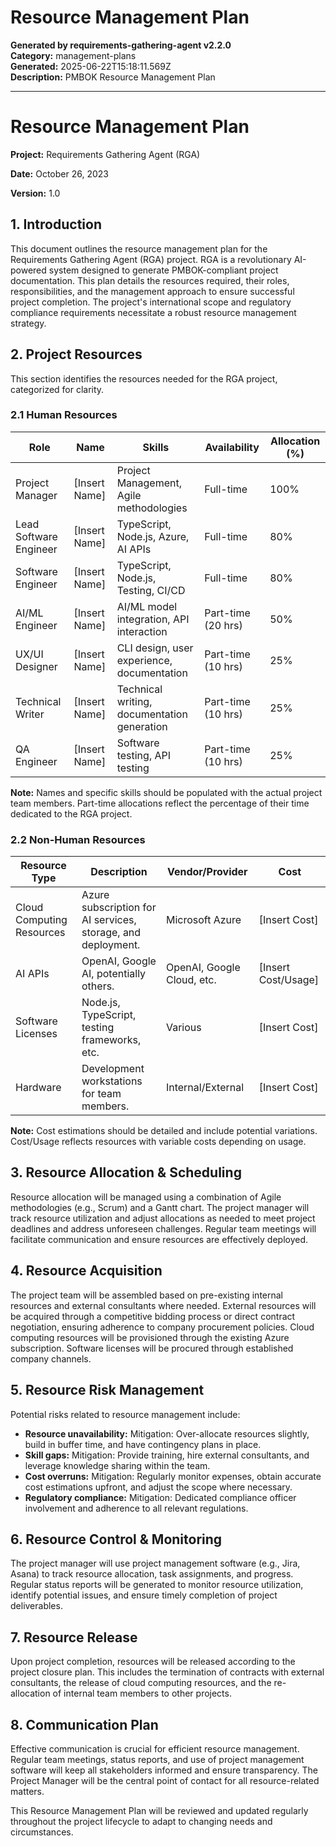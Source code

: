 # Resource Management Plan

**Generated by requirements-gathering-agent v2.2.0**  
**Category:** management-plans  
**Generated:** 2025-06-22T15:18:11.569Z  
**Description:** PMBOK Resource Management Plan

---

# Resource Management Plan

**Project:** Requirements Gathering Agent (RGA)

**Date:** October 26, 2023

**Version:** 1.0


## 1. Introduction

This document outlines the resource management plan for the Requirements Gathering Agent (RGA) project.  RGA is a revolutionary AI-powered system designed to generate PMBOK-compliant project documentation.  This plan details the resources required, their roles, responsibilities, and the management approach to ensure successful project completion.  The project's international scope and regulatory compliance requirements necessitate a robust resource management strategy.


## 2. Project Resources

This section identifies the resources needed for the RGA project, categorized for clarity.

### 2.1 Human Resources

| Role                      | Name             | Skills                                      | Availability     | Allocation (%) |
|---------------------------|-------------------|----------------------------------------------|-----------------|-----------------|
| Project Manager           | [Insert Name]     | Project Management, Agile methodologies       | Full-time        | 100%            |
| Lead Software Engineer    | [Insert Name]     | TypeScript, Node.js, Azure, AI APIs           | Full-time        | 80%             |
| Software Engineer         | [Insert Name]     | TypeScript, Node.js, Testing, CI/CD        | Full-time        | 80%             |
| AI/ML Engineer           | [Insert Name]     | AI/ML model integration, API interaction     | Part-time (20 hrs)| 50%             |
| UX/UI Designer           | [Insert Name]     | CLI design, user experience, documentation    | Part-time (10 hrs)| 25%             |
| Technical Writer         | [Insert Name]     | Technical writing, documentation generation  | Part-time (10 hrs)| 25%             |
| QA Engineer               | [Insert Name]     | Software testing, API testing                 | Part-time (10 hrs)| 25%             |


**Note:**  Names and specific skills should be populated with the actual project team members.  Part-time allocations reflect the percentage of their time dedicated to the RGA project.


### 2.2 Non-Human Resources

| Resource Type             | Description                                                              | Vendor/Provider          | Cost              |
|--------------------------|--------------------------------------------------------------------------|-------------------------|--------------------|
| Cloud Computing Resources | Azure subscription for AI services, storage, and deployment.              | Microsoft Azure         | [Insert Cost]      |
| AI APIs                   | OpenAI, Google AI, potentially others.                                   | OpenAI, Google Cloud, etc.| [Insert Cost/Usage]|
| Software Licenses         |  Node.js, TypeScript, testing frameworks, etc.                           | Various                  | [Insert Cost]      |
| Hardware                  | Development workstations for team members.                               | Internal/External       | [Insert Cost]      |


**Note:** Cost estimations should be detailed and include potential variations.  Cost/Usage reflects resources with variable costs depending on usage.


## 3. Resource Allocation & Scheduling

Resource allocation will be managed using a combination of Agile methodologies (e.g., Scrum) and a Gantt chart.  The project manager will track resource utilization and adjust allocations as needed to meet project deadlines and address unforeseen challenges.  Regular team meetings will facilitate communication and ensure resources are effectively deployed.


## 4. Resource Acquisition

The project team will be assembled based on pre-existing internal resources and external consultants where needed.  External resources will be acquired through a competitive bidding process or direct contract negotiation, ensuring adherence to company procurement policies.  Cloud computing resources will be provisioned through the existing Azure subscription.  Software licenses will be procured through established company channels.


## 5. Resource Risk Management

Potential risks related to resource management include:

* **Resource unavailability:**  Mitigation:  Over-allocate resources slightly, build in buffer time, and have contingency plans in place.
* **Skill gaps:** Mitigation:  Provide training, hire external consultants, and leverage knowledge sharing within the team.
* **Cost overruns:** Mitigation:  Regularly monitor expenses, obtain accurate cost estimations upfront, and adjust the scope where necessary.
* **Regulatory compliance:** Mitigation:  Dedicated compliance officer involvement and adherence to all relevant regulations.


## 6. Resource Control & Monitoring

The project manager will use project management software (e.g., Jira, Asana) to track resource allocation, task assignments, and progress.  Regular status reports will be generated to monitor resource utilization, identify potential issues, and ensure timely completion of project deliverables.


## 7. Resource Release

Upon project completion, resources will be released according to the project closure plan.  This includes the termination of contracts with external consultants, the release of cloud computing resources, and the re-allocation of internal team members to other projects.


## 8. Communication Plan

Effective communication is crucial for efficient resource management.  Regular team meetings, status reports, and use of project management software will keep all stakeholders informed and ensure transparency.  The Project Manager will be the central point of contact for all resource-related matters.


This Resource Management Plan will be reviewed and updated regularly throughout the project lifecycle to adapt to changing needs and circumstances.
